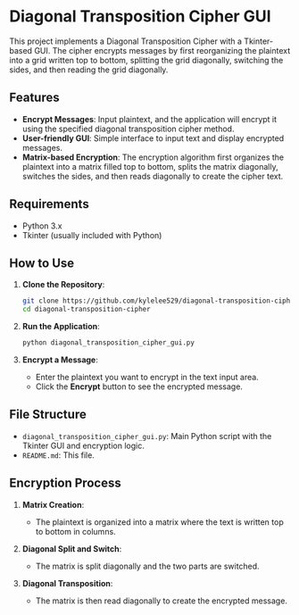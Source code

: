 # Diagonal Transposition Cipher GUI

This project implements a Diagonal Transposition Cipher with a Tkinter-based GUI. The cipher encrypts messages by first reorganizing the plaintext into a grid written top to bottom, splitting the grid diagonally, switching the sides, and then reading the grid diagonally.

## Features

- **Encrypt Messages**: Input plaintext, and the application will encrypt it using the specified diagonal transposition cipher method.
- **User-friendly GUI**: Simple interface to input text and display encrypted messages.
- **Matrix-based Encryption**: The encryption algorithm first organizes the plaintext into a matrix filled top to bottom, splits the matrix diagonally, switches the sides, and then reads diagonally to create the cipher text.

## Requirements

- Python 3.x
- Tkinter (usually included with Python)

## How to Use

1. **Clone the Repository**:
    ```sh
    git clone https://github.com/kylelee529/diagonal-transposition-cipher.git
    cd diagonal-transposition-cipher
    ```

2. **Run the Application**:
    ```sh
    python diagonal_transposition_cipher_gui.py
    ```

3. **Encrypt a Message**:
    - Enter the plaintext you want to encrypt in the text input area.
    - Click the **Encrypt** button to see the encrypted message.

## File Structure

- `diagonal_transposition_cipher_gui.py`: Main Python script with the Tkinter GUI and encryption logic.
- `README.md`: This file.

## Encryption Process

1. **Matrix Creation**:
    - The plaintext is organized into a matrix where the text is written top to bottom in columns.

2. **Diagonal Split and Switch**:
    - The matrix is split diagonally and the two parts are switched.

3. **Diagonal Transposition**:
    - The matrix is then read diagonally to create the encrypted message.

